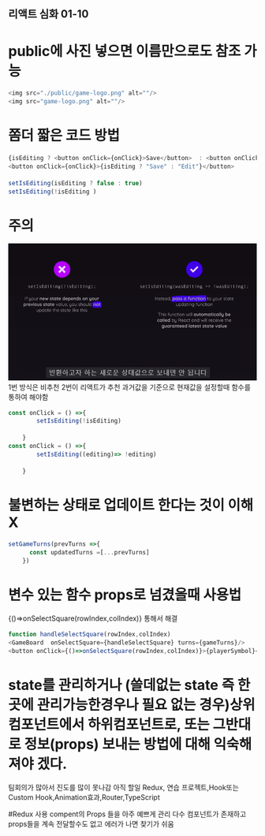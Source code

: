## 리액트 심화 01-10
# public에 사진 넣으면 이름만으로도 참조 가능
```javascript
<img src="./public/game-logo.png" alt=""/>
<img src="game-logo.png" alt=""/>
```

# 쫌더 짧은 코드 방법
```javascript
{isEditing ? <button onClick={onClick}>Save</button>  : <button onClick={onClick}>Edit</button>}
<button onClick={onClick}>{isEditing ? "Save" : "Edit"}</button>

setIsEditing(isEditing ? false : true)
setIsEditing(!isEditing )
```

# 주의
![Alt text](image.png)
1번 방식은 비추천
2번이 리액트가 추천 과거값을 기준으로 현재값을 설정할때 함수를 통하여 해야함
```javascript
const onClick = () =>{
        setIsEditing(!isEditing)

    }
const onClick = () =>{
        setIsEditing((editing)=> !editing)

    }

```
# 불변하는 상태로 업데이트 한다는 것이 이해 X
```javascript
setGameTurns(prevTurns =>{
      const updatedTurns =[...prevTurns]
    })
```

# 변수 있는 함수 props로 넘겼을때 사용법
{()=>onSelectSquare(rowIndex,colIndex)} 통해서 해결
```javascript
function handleSelectSquare(rowIndex,colIndex)
<GameBoard  onSelectSquare={handleSelectSquare} turns={gameTurns}/>
<button onClick={()=>onSelectSquare(rowIndex,colIndex)}>{playerSymbol}</button>
```
# state를 관리하거나 (쓸데없는 state 즉 한곳에 관리가능한경우나 필요 없는 경우)상위 컴포넌트에서 하위컴포넌트로, 또는 그반대로 정보(props) 보내는 방법에 대해 익숙해져야 겠다.

팀회의가 많아서 진도를 많이 못나감
아직 할일 Redux, 연습 프로젝트,Hook또는 Custom Hook,Animation효과,Router,TypeScript

#Redux 사용
compent의 Props 들을 아주 예쁘게 관리
다수 컴포넌트가 존재하고 props들을 계속 전달할수도 없고 에러가 나면 찾기가 쉬움